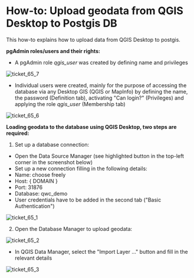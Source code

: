# How-to: Upload geodata from QGIS Desktop to Postgis DB

This how-to explains how to upload data from QGIS Desktop to postgis.


**pgAdmin roles/users and their rights:**
- A pgAdmin role _qgis_user_ was created by defining name and privileges

![ticket_65_7](/00_documents/User-guides/images/set_privileges.PNG)

- Individual users were created, mainly for the purpose of accessing the database via any Desktop GIS (QGIS or MapInfo) by defining the name, the password (Definition tab), activating "Can login?" (Privileges) and applying the role _qgis_user_ (Membership tab)

![ticket_65_6](/00_documents/User-guides/images/set_definition_and_membership.PNG)

**Loading geodata to the database using QGIS Desktop, two steps are required:**
1. Set up a database connection: 
- Open the Data Source Manager (see  highlighted button in the top-left corner in the screenshot below) 
- Set up a new connection filling in the following details: 
- Name: choose freely
- Host: { DOMAIN }
- Port: 31876
- Database: qwc_demo
- User credentials have to be added in the second tab ("Basic Authentication")

![ticket_65_1](/00_documents/User-guides/images/In_QGIS_create_db_connection_to_PostGIS.PNG)

2. Open the Database Manager to upload geodata:

![ticket_65_2](/00_documents/User-guides/images/find_db_manager.png)
- In QGIS Data Manager, select the  "Import Layer ..." button and fill in the relevant details

![ticket_65_3](/00_documents/User-guides/images/import_layer_to__PostGIS_db.PNG)
